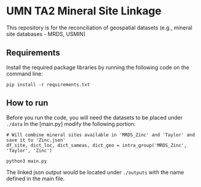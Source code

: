 # UMN TA2 Mineral Site Linkage
This repository is for the reconciliation of geospatial datasets (e.g., mineral site databases - MRDS, USMIN)

## Requirements
Install the required package libraries by running the following code on the command line:
```
pip install -r requirements.txt
```

## How to run
Before you run the code, you will need the datasets to be placed under `./data` 
In the [main.py] modify the following portion:
```
# Will combine mineral sites available in 'MRDS_Zinc' and 'Taylor' and save it to 'Zinc.json'
df_site, dict_loc, dict_sameas, dict_geo = intra_group('MRDS_Zinc', 'Taylor', 'Zinc')
```


```
python3 main.py
```
The linked json output would be located under `./outputs` with the name defined in the main file.
